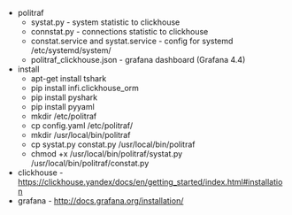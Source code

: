 * politraf
  * systat.py - system statistic to clickhouse
  * connstat.py - connections statistic to clickhouse
  * constat.service and systat.service - config for systemd /etc/systemd/system/
  * politraf_clickhouse.json - grafana dashboard (Grafana 4.4)
* install
  * apt-get install tshark
  * pip install infi.clickhouse_orm
  * pip install pyshark
  * pip install pyyaml
  * mkdir /etc/politraf
  * cp config.yaml /etc/politraf/
  * mkdir /usr/local/bin/politraf
  * cp systat.py constat.py /usr/local/bin/politraf
  * chmod +x /usr/local/bin/politraf/systat.py /usr/local/bin/politraf/constat.py
* clickhouse - https://clickhouse.yandex/docs/en/getting_started/index.html#installation
* grafana - http://docs.grafana.org/installation/